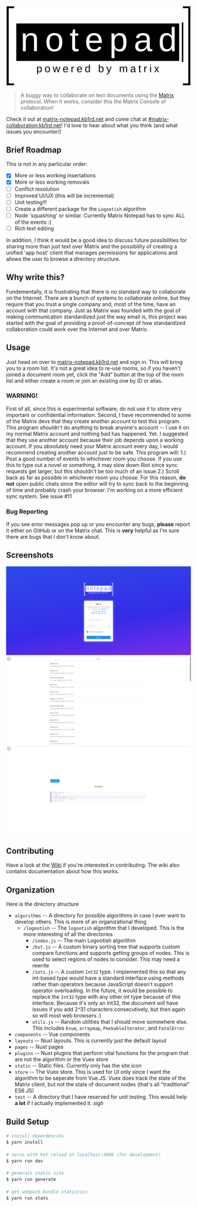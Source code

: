 ![Matrix Notepad](static/logo/notepad%20logo.svg)
> A buggy way to collaborate on text documents using the [Matrix](https://matrix.org) protocol. When it works, consider this the Matrix Console of collaboration!

Check it out at [matrix-notepad.kb1rd.net](https://matrix-notepad.kb1rd.net/) and come chat at [#matrix-collaboration:kb1rd.net](https://matrix.to/#/!lJKzxfcqmWpRzHxAsh:kb1rd.net?via=matrix.org)! I'd love to hear about what you think (and what issues you encounter)!

## Brief Roadmap
This is not in any particular order:
* [x] More or less working insertations
* [x] More or less working removals
* [ ] Conflict resolution
* [ ] Improved UI/UX (this will be incremental)
* [ ] Unit testing!!!
* [ ] Create a different package for the `Logootish` algorithm
* [ ] Node 'squashing' or similar. Currently Matrix Notepad has to sync ALL of the events :(
* [ ] Rich text editing

In addition, I think it would be a good idea to discuss future possibilities for sharing more than just text over Matrix and the possibility of creating a unified 'app host' client that manages permissions for applications and allows the user to browse a directory structure.

## Why write this?
Fundementally, it is frustrating that there is no standard way to collaborate on the Internet. There are a bunch of systems to collaborate online, but they require that you trust a single company and, most of the time, have an account with that company. Just as Matrix was founded with the goal of making communication standardized just the way email is, this project was started with the goal of providing a proof-of-concept of how standardized collaboration could work over the Internet and over Matrix.

## Usage
Just head on over to [matrix-notepad.kb1rd.net](https://matrix-notepad.kb1rd.net/) and sign in. This will bring you to a room list. It's not a great idea to re-use rooms, so if you haven't joined a document room yet, click the "Add" button at the top of the room list and either create a room or join an existing one by ID or alias.

### WARNING!
First of all, since this is experimental software, do not use it to store very important or confidential information. Second, I have recommended to some of the Matrix devs that they create another account to test this program. This program *shouldn't* do anything to break anyone's account -- I use it on my normal Matrix account and nothing bad has happened. Yet. I suggested that they use another account because their job depends upon a working account. If you *absolutely* need your Matrix account every day, I would recommend creating another account just to be safe. This program will:
1.) Post a good number of events to whichever room you choose. If you use this to type out a novel or something, it may slow down Riot since sync requests get larger, but this shouldn't be too much of an issue
2.) Scroll back as far as possible in whichever room you choose. For this reason, **do not** open public chats since the editor will try to sync back to the beginning of time and probably crash your browser. I'm working on a more efficient sync system. See issue #11

### Bug Reporting
If you see error messages pop up or you encounter any bugs, **please** report it either on GitHub or on the Matrix chat. This is **very** helpful as I'm sure there are bugs that I don't know about.

## Screenshots
![Sign in](static/signin.png)
![Room List](static/roomlist.png)
![Document Editing](static/document.png)

## Contributing
Have a look at the [Wiki](https://github.com/KB1RD/matrix-notepad/wiki) if you're interested in contributing. The wiki also contains documentation about how this works.

## Organization
Here is the directory structure
* `algorithms` -- A directory for possible algorithms in case I ever want to develop others. This is more of an organizational thing
  * `/logootish` -- The `logootish` algorithm that I developed. This is the more interesting of all the directories
    * `/index.js` -- The main Logootish algorithm
    * `/bst.js` -- A custom binary sorting tree that supports custom compare functions and supports getting groups of nodes. This is used to select regions of nodes to consider. This may need a rewrite
    * `/ints.js` -- A custom `Int32` type. I implemented this so that any int-based type would have a standard interface using methods rather than operators because JavaScript doesn't support operator overloading. In the future, it would be possible to replace the `Int32` type with any other int type because of this interface. Because it's only an Int32, the document will have issues if you add 2^31 characters consecutively, but then again so will most web browsers :)
    * `utils.js` -- Random utilities that I should move somewhere else. This includes `Enum`, `arraymap`, `PeekableIterator`, and `FatalError`
* `components` -- Vue components
* `layouts` -- Nuxt layouts. This is currently just the default layout
* `pages` -- Nuxt pages
* `plugins` -- Nuxt plugins that perform vital functions for the program that are not the algorithm or the Vuex store
* `static` -- Static files. Currently only has the site icon
* `store` -- The Vuex store. This is used for UI only since I want the algorithm to be seperate from Vue.JS. Vuex does track the state of the Matrix client, but not the state of document nodes (that's all "traditional" ES6 JS)
* `test` -- A directory that I have reserved for unit testing. This would help **a lot** if I actually implemented it. *sigh*

## Build Setup

``` bash
# install dependencies
$ yarn install

# serve with hot reload at localhost:3000 (for development)
$ yarn run dev

# generate static site
$ yarn run generate

# get webpack bundle statistics
$ yarn run stats
```

